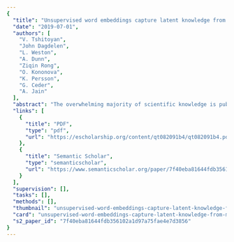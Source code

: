 ```yaml
---
{
  "title": "Unsupervised word embeddings capture latent knowledge from materials science literature",
  "date": "2019-07-01",
  "authors": [
    "V. Tshitoyan",
    "John Dagdelen",
    "L. Weston",
    "A. Dunn",
    "Ziqin Rong",
    "O. Kononova",
    "K. Persson",
    "G. Ceder",
    "A. Jain"
  ],
  "abstract": "The overwhelming majority of scientific knowledge is published as text, which is difficult to analyse by either traditional statistical analysis or modern machine learning methods. By contrast, the main source of machine-interpretable data for the materials research community has come from structured property databases1,2, which encompass only a small fraction of the knowledge present in the research literature. Beyond property values, publications contain valuable knowledge regarding the connections and relationships between data items as interpreted by the authors. To improve the identification and use of this knowledge, several studies have focused on the retrieval of information from scientific literature using supervised natural language processing3–10, which requires large hand-labelled datasets for training. Here we show that materials science knowledge present in the published literature can be efficiently encoded as information-dense word embeddings11–13 (vector representations of words) without human labelling or supervision. Without any explicit insertion of chemical knowledge, these embeddings capture complex materials science concepts such as the underlying structure of the periodic table and structure–property relationships in materials. Furthermore, we demonstrate that an unsupervised method can recommend materials for functional applications several years before their discovery. This suggests that latent knowledge regarding future discoveries is to a large extent embedded in past publications. Our findings highlight the possibility of extracting knowledge and relationships from the massive body of scientific literature in a collective manner, and point towards a generalized approach to the mining of scientific literature. Natural language processing algorithms applied to three million materials science abstracts uncover relationships between words, material compositions and properties, and predict potential new thermoelectric materials.",
  "links": [
    {
      "title": "PDF",
      "type": "pdf",
      "url": "https://escholarship.org/content/qt082091b4/qt082091b4.pdf?t=qdv88l"
    },
    {
      "title": "Semantic Scholar",
      "type": "semanticscholar",
      "url": "https://www.semanticscholar.org/paper/7f40eba81644fdb356102a1d97a75fae4e7d3856"
    }
  ],
  "supervision": [],
  "tasks": [],
  "methods": [],
  "thumbnail": "unsupervised-word-embeddings-capture-latent-knowledge-from-materials-science-literature-thumb.jpg",
  "card": "unsupervised-word-embeddings-capture-latent-knowledge-from-materials-science-literature-card.jpg",
  "s2_paper_id": "7f40eba81644fdb356102a1d97a75fae4e7d3856"
}
---
```



